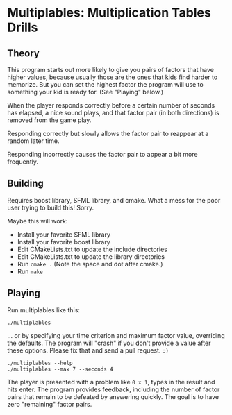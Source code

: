 # Multiplables: Multiplication Tables Drills

## Theory

This program starts out more likely to give you pairs of factors that
have higher values, because usually those are the ones that kids find
harder to memorize.  But you can set the highest factor the program
will use to something your kid is ready for.  (See "Playing" below.)

When the player responds correctly before a certain number of seconds
has elapsed, a nice sound plays, and that factor pair (in both
directions) is removed from the game play.

Responding correctly but slowly allows the factor pair to reappear at
a random later time.

Responding incorrectly causes the factor pair to appear a bit more
frequently.

## Building

Requires boost library, SFML library, and cmake.  What a mess for the
poor user trying to build this!  Sorry.

Maybe this will work:

* Install your favorite SFML library
* Install your favorite boost library
* Edit CMakeLists.txt to update the include directories
* Edit CMakeLists.txt to update the library directories
* Run `cmake .` (Note the space and dot after cmake.)
* Run `make`

## Playing

Run multiplables like this:

    ./multiplables

... or by specifying your time criterion and maximum factor value,
overriding the defaults.  The program will "crash" if you don't
provide a value after these options.  Please fix that and send a pull
request.  `:)`

    ./multiplables --help
    ./multiplables --max 7 --seconds 4

The player is presented with a problem like `0 x 1`, types in the
result and hits enter.  The program provides feedback, including the
number of factor pairs that remain to be defeated by answering
quickly.  The goal is to have zero "remaining" factor pairs.